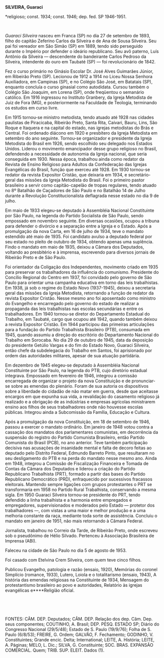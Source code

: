 **SILVEIRA, Guaraci**

\*religioso; const. 1934; const. 1946; dep. fed. SP 1946-1951.

 

*Guaraci Silveira* nasceu em Franca (SP) no dia 27 de setembro de 1893,
filho do capitão Zeferino Carlos da Silveira e de Ana de Sousa Silveira.
Seu pai foi vereador em São Simão (SP) em 1889, tendo sido perseguido
durante o Império por defender o ideário republicano. Seu avô paterno,
Luís Antônio da Silveira — descendente do bandeirante Carlos Pedroso da
Silveira, intendente do ouro em Taubaté (SP) — foi revolucionário de
1842.

Fez o curso primário no Ginásio Escolar Dr. José Alves Guimarães Júnior,
em Ribeirão Preto (SP). Lecionou de 1912 a 1914 no Liceu Nossa Senhora
Auxiliadora, em Campinas (SP), e no Colégio São José, em Batatais (SP),
enquanto concluía o curso ginasial como autodidata. Cursou também o
Colégio São Joaquim, em Lorena (SP), onde freqüentou o semanário
católico. Em 1916 ingressou no Instituto Granbery, da Igreja Metodista
de Juiz de Fora (MG), e posteriormente na Faculdade de Teologia,
terminando os estudos em curso livre.

Em 1915 tornou-se ministro metodista, tendo atuado até 1928 nas cidades
paulistas de Piracicaba, Ribeirão Preto, Santa Rita, Caívari, Bauru,
Lins, São Roque e Itaquera e na capital do estado, nas igrejas
metodistas do Brás e Central. Foi ordenado diácono em 1920 e presbítero
da Igreja Metodista em setembro do ano seguinte. Tornou-se organizador e
presidente da Igreja Metodista do Brasil em 1926, sendo escolhido seu
delegado nos Estados Unidos. Liderou o movimento emancipador desse grupo
religioso no Brasil, defendendo a necessidade de autonomia da Igreja
nacional, que seria conseguida em 1930. Nessa época, trabalhou ainda
como redator da Revista de Ensino Religioso para Adultos da Confederação
das Igrejas Evangélicas do Brasil, função que exerceu até 1928. Em 1930
tornou-se redator da revista Expositor Cristão, que deixaria em 1934, e
secretário-geral das missões da Igreja Metodista do Brasil. Foi o
primeiro pastor brasileiro a servir como capitão-capelão de tropas
regulares, tendo atuado no 8º Batalhão de Caçadores de São Paulo e no
Batalhão 14 de Julho durante a Revolução Constitucionalista deflagrada
nesse estado no dia 9 de julho.

Em maio de 1933 elegeu-se deputado à Assembléia Nacional Constituinte
por São Paulo, na legenda do Partido Socialista de São Paulo, sendo
empossado em novembro seguinte. Em diversas ocasiões, ocupou a tribuna
para defender o divórcio e a separação entre a Igreja e o Estado. Após a
promulgação da nova Carta, em 16 de julho de 1934, teve o mandato
estendido até maio de 1935. Foi candidato avulso a deputado federal por
seu estado no pleito de outubro de 1934, obtendo apenas uma suplência.
Findo o mandato em maio de 1935, deixou a Câmara dos Deputados, voltando
ao presbitério e à imprensa, escrevendo para diversos jornais de
Ribeirão Preto e de São Paulo.

Foi orientador da Coligação dos Independentes, movimento criado em 1935
para preservar os trabalhadores da influência do comunismo. Presidente
do Concílio Regional do Centro em 1937, foi convidado pelo governo de
São Paulo para orientar uma campanha educativa em torno das leis
trabalhistas. Em 1938, já sob o regime do Estado Novo (1937-1945),
deixou a secretaria geral das missões da Igreja Metodista, retornando a
função de redator da revista Expositor Cristão. Nesse mesmo ano foi
aposentado como ministro do Evangelho e encarregado pelo governo do
estado de realizar a propaganda das leis trabalhistas nas escolas
secundárias e entre os trabalhadores. Em 1940 tornou-se diretor do
Departamento Estadual do Trabalho, em Taubaté, cargo que ocupou até
1942, quando também deixou a revista Expositor Cristão. Em 1944
participou das primeiras articulações para a fundação do Partido
Trabalhista Brasileiro (PTB), consumada em 1945, quando assumiu a
direção do escritório do Departamento Nacional do Trabalho em Sorocaba.
No dia 29 de outubro de 1945, data da deposição do presidente Getúlio
Vargas e do fim do Estado Novo, Guaraci Silveira, então chefe da
subdelegacia do Trabalho em Santos, foi aprisionado por ordem das
autoridades militares, apesar de sua atuação partidária.

Em dezembro de 1945 elegeu-se deputado à Assembléia Nacional
Constituinte por São Paulo, na legenda do PTB, cujo diretório estadual
integrava. Empossado em fevereiro de 1946, integrou a comissão
encarregada de organizar o projeto da nova Constituição e de
pronunciar-se sobre as emendas do plenário. Foram de sua autoria os
dispositivos sobre a liberdade do cidadão de não matar em guerra, desde
que aceitasse encargos em que expunha sua vida, a revalidação do
casamento religioso já realizado e a obrigação de as indústrias e
empresas agrícolas ministrarem ensino aos filhos de seus trabalhadores
onde não houvesse escolas públicas. Integrou ainda a Subcomissão da
Família, Educação e Cultura.

Após a promulgação da nova Constituição, em 18 de setembro de 1946,
passou a exercer o mandato ordinário. Em janeiro de 1948 votou contra a
cassação dos mandatos dos parlamentares comunistas, em decorrência da
suspensão do registro do Partido Comunista Brasileiro, então Partido
Comunista do Brasil (PCB), no ano anterior. Teve também participação
decisiva nas acusações de insanidade mental e falta de decoro feitas ao
deputado pelo Distrito Federal, Edmundo Barreto Pinto, que resultaram no
seu desligamento do PTB e na perda do mandato nesse mesmo ano. Ainda em
1948, integrou a Comissão de Fiscalização Financeira e Tomada de Contas
da Câmara dos Deputados e liderou a criação do Partido Republicano
Trabalhista (PRT), formado a partir das bases do Partido Republicano
Democrático (PRD), enfraquecido por sucessivos fracassos eleitorais.
Mantendo sempre ligações com grupos protestantes o PRT se transformaria
em 1958 no Partido Rural Trabalhista, conservando a mesma sigla. Em 1950
Guaraci Silveira tornou-se presidente do PRT, tendo defendido a linha
trabalhista e a harmonia entre empregados e empregadores,
supervisionados e moderados pelo Estado — protetor dos trabalhadores —,
com vistas a uma maior e melhor produção e a uma melhoria constante da
raça, mediante toda sorte de assistência. Concluiu o mandato em janeiro
de 1951, não mais retornando à Câmara Federal.

Jornalista, trabalhou no Correio da Tarde, de Ribeirão Preto, onde
escreveu sob o pseudônimo de Hélio Silvado. Pertenceu à Associação
Brasileira de Imprensa (ABI).

Faleceu na cidade de São Paulo no dia 5 de agosto de 1953.

Foi casado com Etelvina Crem Silveira, com quem teve cinco filhos.

Publicou Evangelho, patologia e razão (ensaio, 1920), Memórias do
coronel Simplício (romance, 1933), Lutero, Loiola e o totalitarismo
(ensaio, 1943), A história das emendas religiosas na Constituinte de
1934, Mensagem do protestantismo brasileiro ao povo e autoridades,
Relatório às igrejas evangélicas e****Religião oficial.

 

 

FONTES: CÂM. DEP. Deputados; CÂM. DEP. Relação dos dep. Câm. Dep. seus
componentes; COUTINHO, A. Brasil; DEP. PESQ. ESTADO SP; Diário do
Congresso Nacional (29/5/48); Estado de S. Paulo (19/9/76); Folha de S.
Paulo (6/8/53); FREIRE, G. Ordem; GALVÃO, F. Fechamento; GODINHO, V.
Constituintes; Grande encic. Delta; International; LEITE, A. História;
LEITE, A. Páginas; MELO, L. Dic.; SILVA, G. Constituinte; SOC. BRAS.
EXPANSÃO COMERCIAL. Quem; TRIB. SUP. ELEIT. Dados (1).

 
